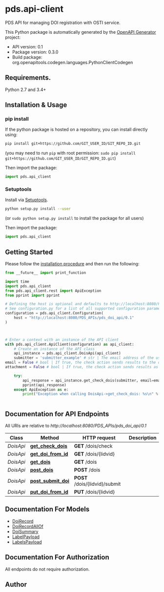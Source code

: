 # pds.api-client
PDS API for managing DOI registration with OSTI service.

This Python package is automatically generated by the [OpenAPI Generator](https://openapi-generator.tech) project:

- API version: 0.1
- Package version: 0.3.0
- Build package: org.openapitools.codegen.languages.PythonClientCodegen

## Requirements.

Python 2.7 and 3.4+

## Installation & Usage
### pip install

If the python package is hosted on a repository, you can install directly using:

```sh
pip install git+https://github.com/GIT_USER_ID/GIT_REPO_ID.git
```
(you may need to run `pip` with root permission: `sudo pip install git+https://github.com/GIT_USER_ID/GIT_REPO_ID.git`)

Then import the package:
```python
import pds.api_client
```

### Setuptools

Install via [Setuptools](http://pypi.python.org/pypi/setuptools).

```sh
python setup.py install --user
```
(or `sudo python setup.py install` to install the package for all users)

Then import the package:
```python
import pds.api_client
```

## Getting Started

Please follow the [installation procedure](#installation--usage) and then run the following:

```python
from __future__ import print_function

import time
import pds.api_client
from pds.api_client.rest import ApiException
from pprint import pprint

# Defining the host is optional and defaults to http://localhost:8080/PDS_APIs/pds_doi_api/0.1
# See configuration.py for a list of all supported configuration parameters.
configuration = pds.api_client.Configuration(
    host = "http://localhost:8080/PDS_APIs/pds_doi_api/0.1"
)



# Enter a context with an instance of the API client
with pds.api_client.ApiClient(configuration) as api_client:
    # Create an instance of the API class
    api_instance = pds.api_client.DoisApi(api_client)
    submitter = 'submitter_example' # str | The email address of the user to register as author of the check action. This address is also included in the list of recipients.
email = False # bool | If true, the check action sends results to the default recipients and pending DOI submitters. (optional) (default to False)
attachment = False # bool | If true, the check action sends results as an email attachment. Has no effect if the email flag is not set to true. (optional) (default to False)

    try:
        api_response = api_instance.get_check_dois(submitter, email=email, attachment=attachment)
        pprint(api_response)
    except ApiException as e:
        print("Exception when calling DoisApi->get_check_dois: %s\n" % e)
    
```

## Documentation for API Endpoints

All URIs are relative to *http://localhost:8080/PDS_APIs/pds_doi_api/0.1*

Class | Method | HTTP request | Description
------------ | ------------- | ------------- | -------------
*DoisApi* | [**get_check_dois**](docs/DoisApi.md#get_check_dois) | **GET** /dois/check | 
*DoisApi* | [**get_doi_from_id**](docs/DoisApi.md#get_doi_from_id) | **GET** /dois/{lidvid} | 
*DoisApi* | [**get_dois**](docs/DoisApi.md#get_dois) | **GET** /dois | 
*DoisApi* | [**post_dois**](docs/DoisApi.md#post_dois) | **POST** /dois | 
*DoisApi* | [**post_submit_doi**](docs/DoisApi.md#post_submit_doi) | **POST** /dois/{lidvid}/submit | 
*DoisApi* | [**put_doi_from_id**](docs/DoisApi.md#put_doi_from_id) | **PUT** /dois/{lidvid} | 


## Documentation For Models

 - [DoiRecord](docs/DoiRecord.md)
 - [DoiRecordAllOf](docs/DoiRecordAllOf.md)
 - [DoiSummary](docs/DoiSummary.md)
 - [LabelPayload](docs/LabelPayload.md)
 - [LabelsPayload](docs/LabelsPayload.md)


## Documentation For Authorization

 All endpoints do not require authorization.

## Author





